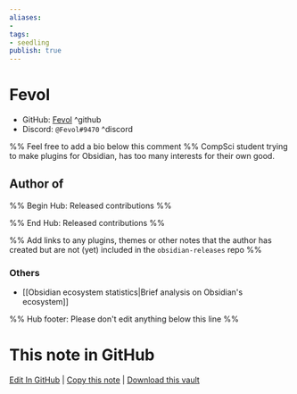 ```yaml
---
aliases:
- 
tags:
- seedling
publish: true
---
```


# Fevol

- GitHub: [Fevol](https://github.com/Fevol/) ^github
- Discord: `@Fevol#9470` ^discord
<!-- - Website: <https://> ^website-->
<!-- - [[Publish sites|Publish site]]: <https://> ^publish-->

%% Feel free to add a bio below this comment %%
CompSci student trying to make plugins for Obsidian, has too many interests for their own good.

## Author of

%% Begin Hub: Released contributions %%


%% End Hub: Released contributions %%

%% Add links to any plugins, themes or other notes that the author has created but are not (yet) included in the `obsidian-releases` repo %%

<!--
### Unlisted plugins
-->


### Others
- [[Obsidian ecosystem statistics|Brief analysis on Obsidian's ecosystem]]

<!--
## Sponsor this author
-->

<!-- - [[GitHub sponsors]]: [Sponsor @Fevol on GitHub Sponsors](https://github.com/sponsors/Fevol) ^github-sponsor-->
<!-- - [[Buy me a coffee]]: <https://> ^buy-me-a-coffee-->
<!-- - [[PayPal]]: <https://> ^paypal-->
<!-- - [[Patreon]]: <https://> ^patreon-->

<!--
## Follow this author
-->

<!-- - [[YouTube Channels|On YouTube]]: <https://> ^youtube-->
<!-- - Twitter: <https://> ^twitter-->
<!-- - ... -->

%% Hub footer: Please don't edit anything below this line %%

# This note in GitHub

<span class="git-footer">[Edit In GitHub](https://github.dev/obsidian-community/obsidian-hub/blob/main/01%20-%20Community/People/Fevol.md "git-hub-edit-note") | [Copy this note](https://raw.githubusercontent.com/obsidian-community/obsidian-hub/main/01%20-%20Community/People/Fevol.md "git-hub-copy-note") | [Download this vault](https://github.com/obsidian-community/obsidian-hub/archive/refs/heads/main.zip "git-hub-download-vault") </span>
